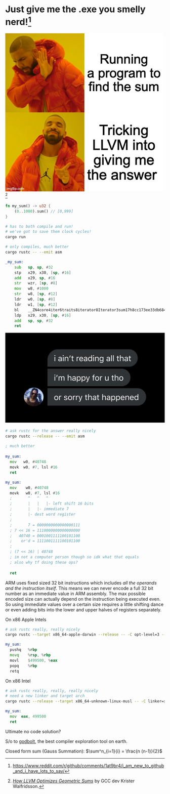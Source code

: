 # Just give me the .exe you smelly nerd![^1]

![drake meme](./drake-llvm.jpg)[^2]

```rs
fn my_sum() -> u32 {
    (0..1000).sum() // [0,999]
}
```

```sh
# has to both compile and run!
# we've got to save them clock cycles!
cargo run
```

```sh
# only compiles, much better
cargo rustc -- --emit asm
```

```asm
_my_sum:
    sub   sp, sp, #32
    stp   x29, x30, [sp, #16]
    add   x29, sp, #16
    str   wzr, [sp, #8]
    mov   w8, #1000
    str   w8, [sp, #12]
    ldr   w0, [sp, #8]
    ldr   w1, [sp, #12]
    bl    __ZN4core4iter6traits8iterator8Iterator3sum17h8cc173ee33db684aE
    ldp   x29, x30, [sp, #16]
    add   sp, sp, #32
    ret
```

![tldr](tldr.jpg)

```sh
# ask rustc for the answer really nicely
cargo rustc --release -- --emit asm
```

```asm
; much better

my_sum:
  mov   w0, #40748 
  movk  w0, #7, lsl #16
  ret
```

```asm
my_sum:
  mov    w0, #40748 
  movk   w0, #7, lsl #16
  ;       ^   ^   ^
  ;       |   |   |- left shift 16 bits
  ;       |   |- immediate 7
  ;       |- dest word register
  ;
  ;       7 = 0000000000000000111
  ; 7 << 16 = 1110000000000000000
  ;   40748 = 0001001111100101100
  ;    or'd = 1111001111100101100
  ;
  ; (7 << 16) | 40748
  ; im not a computer person though so idk what that equals
  ; also why tf doing these ops?

  ret
```

ARM uses fixed sized 32 bit instructions which includes _all the operands and the instruction itself_. This means we can never encode a full 32 bit number as an immediate value in ARM assembly. The max possible encoded size can actually depend on the instruction being executed even. So using immediate values over a certain size requires a little shifting dance or even adding bits into the lower and upper halves of registers separately.

On x86 Apple Intels

```sh
# ask rustc really, really nicely
cargo rustc --target x86_64-apple-darwin --release -- -C opt-level=3 --emit asm
```

```asm
my_sum:
  pushq   %rbp
  movq    %rsp, %rbp
  movl    $499500, %eax
  popq    %rbp
  retq
```

On x86 Intel

```sh
# ask rustc really, really, really nicely
# need a new linker and target arch
cargo rustc --release --target x86_64-unknown-linux-musl -- -C linker=x86_64-linux-musl-gcc -C opt-level=3 --emit asm
```

```asm
my_sum:
  mov  eax, 499500
  ret
```

Ultimate no code solution?

S/o to [godbolt](https://godbolt.org/), the best compiler exploration tool on earth.

Closed form sum (Gauss Summation): $\sum^n_{i=1}{i} = \frac{n (n-1)}{2}$

[^1]: <https://www.reddit.com/r/github/comments/1at9br4/i_am_new_to_github_and_i_have_lots_to_say/>
[^2]: [_How LLVM Optimizes Geometric Sums_](https://kristerw.blogspot.com/2019/04/how-llvm-optimizes-geometric-sums.html) by GCC dev Krister Walfridsson.
